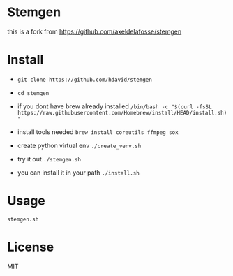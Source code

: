 # Stemgen

this is a fork from https://github.com/axeldelafosse/stemgen


# Install
- `git clone https://github.com/hdavid/stemgen`
- `cd stemgen`
- if you dont have brew already installed `/bin/bash -c "$(curl -fsSL https://raw.githubusercontent.com/Homebrew/install/HEAD/install.sh)"`
- install tools needed `brew install coreutils ffmpeg sox`
- create python virtual env `./create_venv.sh`
- try it out `./stemgen.sh`

- you can install it in your path `./install.sh`

# Usage


`stemgen.sh`



# License

MIT
